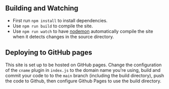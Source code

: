## Building and Watching

* First run `npm install` to install dependencies.
* Use `npm run build` to compile the site.
* Use `npm run watch` to have [nodemon](https://nodemon.io) automatically compile the site when it detects changes in the source directory.


## Deploying to GitHub pages

This site is set up to be hosted on GitHub pages. Change the configuration of the `cname` plugin in `index.js` to the domain name you're using, build and commit your code to to the `main` branch (including the build directory), push the code to Github, then configure Github Pages to use the build directory.
